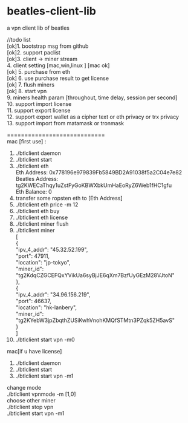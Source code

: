 # beatles-client-lib  
a vpn client lib of beatles   

//todo list  
[ok]1. bootstrap msg from github    
[ok]2. support paclist  
[ok]3. client -> miner stream  
4. client setting [mac,win,linux  ]  [mac ok]   
[ok] 5. purchase from eth         
[ok] 6. use purchase result to get license    
[ok] 7. flush miners                        
[ok] 8. start vpn   
9. miners health param [throughout, time delay, session per second]  
10. support import license  
11. support export license  
12. support export wallet  as a cipher text or  eth privacy or trx privacy  
13. support import from matamask or tronmask  

============================  
mac [first use] :  
1. ./btlclient daemon  
2. ./btlclient start  
3. ./btlclient eth  
	Eth Address: 0x778196e979839Fb5849BD2A91038f5a2C04e7e82  
	Beatles Address: tg2KWECaThqy1uZstFyGoKBWXbkUmHaEoRyZ6Web1fHC1gfu  
	Eth Balance: 0  
4. transfer some ropsten eth to [Eth Address]  
5. ./btlclient eth price -m 12 
6. ./btlclient eth buy  
7. ./btlclient eth license  
8. ./btlclient miner flush  
9. ./btlclient miner  
   [  
 	{  
 		"ipv_4_addr": "45.32.52.199",  
 		"port": 47911,  
 		"location": "jp-tokyo",  
 		"miner_id": "tg2KdqCZGCEFQxYVikUa6syBjJE6qXm7BzfUyGEzM28VJtoN"  
 	},  
 	{  
 		"ipv_4_addr": "34.96.156.219",  
 		"port": 46637,  
 		"location": "hk-lanbery",  
 		"miner_id": "tg2KYebW3jpZbqthZUSiKwhVnohKMQfSTMtn3PZqk5ZH5avS"  
 	}  
  ]  
10. ./btlclient start vpn -m0  


mac[if u have license]  
1. ./btlclient daemon  
2. ./btlclient start  
3. ./btlclient start vpn -m1  


change mode  
   ./btlclient vpnmode -m [1,0]  
choose other miner  
   ./btlclient stop vpn  
   ./btlclient start vpn -m1  


